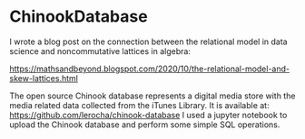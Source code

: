 # ChinookDatabase

I wrote a blog post on the connection between the relational model in data science and noncommutative lattices in algebra:

https://mathsandbeyond.blogspot.com/2020/10/the-relational-model-and-skew-lattices.html

The open source Chinook database represents a digital media store with the media related data collected from the iTunes Library. 
It is available at: https://github.com/lerocha/chinook-database
I used a jupyter notebook to upload the Chinook database and perform some simple SQL operations.
